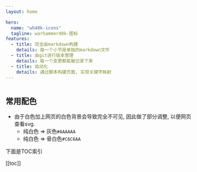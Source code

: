 ```yaml
---
layout: home

hero:
  name: "wh40k-icons"
  tagline: warhammer40k-图标
features:
  - title: 完全由markdown构建
    details: 每一个小节是单独的markdown文件
  - title: 由git进行版本管理
    details: 每一个变更都能被记录下来
  - title: 自动化
    details: 通过脚本构建页面, 实现关键字映射
---
```


#

## 常用配色

+ 由于白色加上网页的白色背景会导致完全不可见, 因此做了部分调整, 以便网页查看svg.
  + 纯白色 => 灰色`#AAAAAA`
  + 纯白色 => 骨白色`#C6C6AA`

下面是TOC索引

[[toc]]
